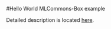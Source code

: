 #Hello World MLCommons-Box example

Detailed description is located [here](https://mlperf.github.io/mlbox/getting-started/hello-world/).